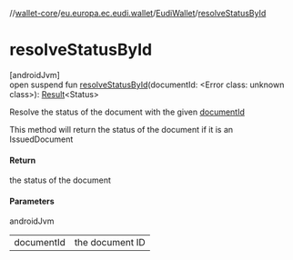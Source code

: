 //[wallet-core](../../../index.md)/[eu.europa.ec.eudi.wallet](../index.md)/[EudiWallet](index.md)/[resolveStatusById](resolve-status-by-id.md)

# resolveStatusById

[androidJvm]\
open suspend fun [resolveStatusById](resolve-status-by-id.md)(documentId: &lt;Error class: unknown class&gt;): [Result](https://kotlinlang.org/api/latest/jvm/stdlib/kotlin-stdlib/kotlin/-result/index.html)&lt;Status&gt;

Resolve the status of the document with the given [documentId](resolve-status-by-id.md)

This method will return the status of the document if it is an IssuedDocument

#### Return

the status of the document

#### Parameters

androidJvm

| | |
|---|---|
| documentId | the document ID |
